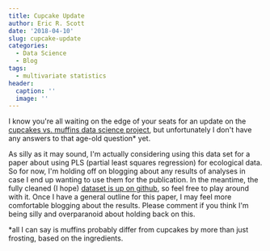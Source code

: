 ```yaml
---
title: Cupcake Update
author: Eric R. Scott
date: '2018-04-10'
slug: cupcake-update
categories:
  - Data Science
  - Blog
tags:
  - multivariate statistics
header:
  caption: ''
  image: ''
---
```


I know you're all waiting on the edge of your seats for an update on the [cupcakes vs. muffins data science project](http://www.ericrscott.com/2018/03/05/cupcakes-vs-muffins/), but unfortunately I don't have any answers to that age-old question* yet. 

As silly as it may sound, I'm actually considering using this data set for a paper about using PLS (partial least squares regression) for ecological data. So for now, I'm holding off on blogging about any results of analyses in case I end up wanting to use them for the publication. In the meantime, the fully cleaned (I hope) [dataset is up on github](https://github.com/Aariq/cupcakes-vs-muffins), so feel free to play around with it. Once I have a general outline for this paper, I may feel more comfortable blogging about the results. Please comment if you think I'm being silly and overparanoid about holding back on this.

*all I can say is muffins probably differ from cupcakes by more than just frosting, based on the ingredients.
